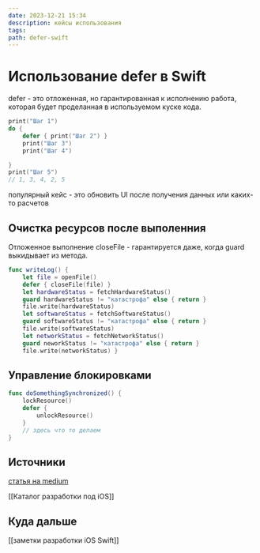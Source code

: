 ```yaml
---
date: 2023-12-21 15:34
description: кейсы использования
tags: 
path: defer-swift
---
```

# Использование defer в Swift
defer - это отложенная, но гарантированная к исполнению работа, которая будет проделанная в используемом куске кода. 

```swift
print("Шаг 1")
do {
    defer { print("Шаг 2") }
    print("Шаг 3")
    print("Шаг 4")

}
print("Шаг 5")
// 1, 3, 4, 2, 5
```
популярный кейс - это обновить UI после получения данных или каких-то расчетов

## Очистка ресурсов после выполенния
Отложенное выполнение closeFile - гарантируется даже, когда guard выкидывает из метода. 
```swift
func writeLog() { 
	let file = openFile() 
	defer { closeFile(file) } 
	let hardwareStatus = fetchHardwareStatus() 
	guard hardwareStatus != "катастрофа" else { return } 
	file.write(hardwareStatus) 
	let softwareStatus = fetchSoftwareStatus() 
	guard softwareStatus != "катастрофа" else { return } 
	file.write(softwareStatus) 
	let networkStatus = fetchNetworkStatus() 
	guard neworkStatus != "катастрофа" else { return } 
	file.write(networkStatus) }
```

## Управление блокировками
```swift
func doSomethingSynchronized() {
    lockResource()
    defer {
        unlockResource()
    }
    // здесь что то делаем
}
```

## Источники
[статья на medium](https://medium.com/@SwiftBook.ru/%D0%BA%D0%BB%D1%8E%D1%87%D0%B5%D0%B2%D0%BE%D0%B5-%D1%81%D0%BB%D0%BE%D0%B2%D0%BE-defer-34828b59f709)

[[Каталог разработки под iOS]]

## Куда дальше
[[заметки разработки iOS Swift]]